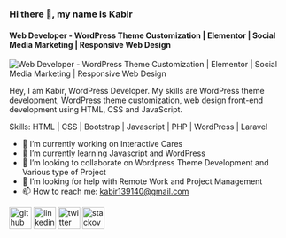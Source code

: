 ### Hi there 👋, my name is Kabir
#### Web Developer - WordPress Theme Customization | Elementor | Social Media Marketing | Responsive Web Design
![Web Developer - WordPress Theme Customization | Elementor | Social Media Marketing | Responsive Web Design](https://pbs.twimg.com/profile_banners/1568501415416582150/1662795051/1080x360)

Hey, I am Kabir, WordPress Developer. My skills are WordPress theme development, WordPress theme customization, web design front-end development using HTML, CSS and JavaScript.


Skills: HTML | CSS | Bootstrap | Javascript | PHP | WordPress | Laravel

- 🔭 I’m currently working on Interactive Cares 
- 🌱 I’m currently learning Javascript and WordPress 
- 👯 I’m looking to collaborate on Wordpress Theme Development and Various type of Project 
- 🤔 I’m looking for help with Remote Work and Project Management 
- 📫 How to reach me: kabir139140@gmail.com 


[<img src='https://cdn.jsdelivr.net/npm/simple-icons@3.0.1/icons/github.svg' alt='github' height='40'>](https://github.com/https://github.com/Kabir-Ahamed)  [<img src='https://cdn.jsdelivr.net/npm/simple-icons@3.0.1/icons/linkedin.svg' alt='linkedin' height='40'>](https://www.linkedin.com/in/https://www.linkedin.com/in/kabirahamed//)  [<img src='https://cdn.jsdelivr.net/npm/simple-icons@3.0.1/icons/twitter.svg' alt='twitter' height='40'>](https://twitter.com/https://twitter.com/Kabir139140)  [<img src='https://cdn.jsdelivr.net/npm/simple-icons@3.0.1/icons/stackoverflow.svg' alt='stackoverflow' height='40'>](https://stackoverflow.com/users/https://stackoverflow.com/users/19350304/kabir-ahamed)  

